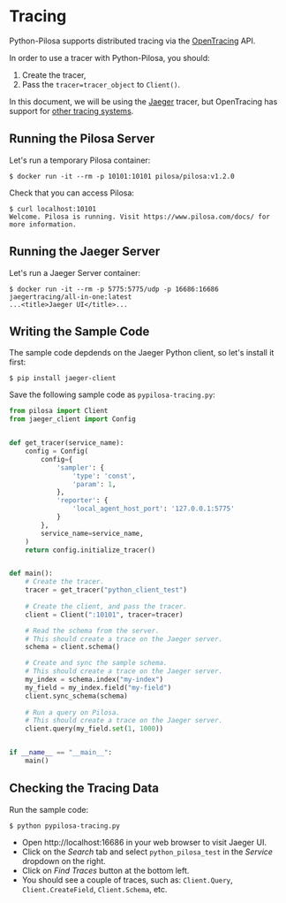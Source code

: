 # Tracing

Python-Pilosa supports distributed tracing via the [OpenTracing](https://opentracing.io/) API.

In order to use a tracer with Python-Pilosa, you should:
1. Create the tracer,
2. Pass the `tracer=tracer_object` to `Client()`.

In this document, we will be using the [Jaeger](https://www.jaegertracing.io) tracer, but OpenTracing has support for [other tracing systems](https://opentracing.io/docs/supported-tracers/).

## Running the Pilosa Server

Let's run a temporary Pilosa container:

    $ docker run -it --rm -p 10101:10101 pilosa/pilosa:v1.2.0

Check that you can access Pilosa:

    $ curl localhost:10101
    Welcome. Pilosa is running. Visit https://www.pilosa.com/docs/ for more information.

## Running the Jaeger Server

Let's run a Jaeger Server container:

    $ docker run -it --rm -p 5775:5775/udp -p 16686:16686 jaegertracing/all-in-one:latest
    ...<title>Jaeger UI</title>...

## Writing the Sample Code

The sample code depdends on the Jaeger Python client, so let's install it first:

    $ pip install jaeger-client

Save the following sample code as `pypilosa-tracing.py`:
```python
from pilosa import Client
from jaeger_client import Config


def get_tracer(service_name):
    config = Config(
        config={
            'sampler': {
                'type': 'const',
                'param': 1,
            },
            'reporter': {
                'local_agent_host_port': '127.0.0.1:5775'
            }
        },
        service_name=service_name,
    )
    return config.initialize_tracer()   


def main():
    # Create the tracer.
    tracer = get_tracer("python_client_test")
    
    # Create the client, and pass the tracer.
    client = Client(":10101", tracer=tracer)

    # Read the schema from the server.
    # This should create a trace on the Jaeger server.
    schema = client.schema()

    # Create and sync the sample schema.
    # This should create a trace on the Jaeger server.
    my_index = schema.index("my-index")
    my_field = my_index.field("my-field")
    client.sync_schema(schema)
    
    # Run a query on Pilosa.
    # This should create a trace on the Jaeger server.
    client.query(my_field.set(1, 1000))


if __name__ == "__main__":
    main()
```

## Checking the Tracing Data

Run the sample code:

    $ python pypilosa-tracing.py

* Open http://localhost:16686 in your web browser to visit Jaeger UI.
* Click on the *Search* tab and select `python_pilosa_test` in the *Service* dropdown on the right.
* Click on *Find Traces* button at the bottom left.
* You should see a couple of traces, such as: `Client.Query`, `Client.CreateField`, `Client.Schema`, etc.
